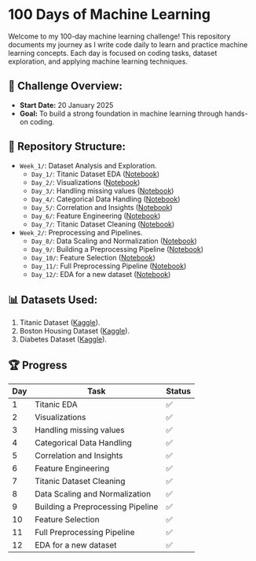 # 100 Days of Machine Learning

Welcome to my 100-day machine learning challenge! This repository documents my journey as I write code daily to learn and practice machine learning concepts. Each day is focused on coding tasks, dataset exploration, and applying machine learning techniques.

## 🌟 Challenge Overview:
- **Start Date:** 20 January 2025
- **Goal:** To build a strong foundation in machine learning through hands-on coding.

## 📂 Repository Structure:
- `Week_1/`: Dataset Analysis and Exploration.
  - `Day_1/`: Titanic Dataset EDA ([Notebook](1-Day/main.ipynb))
  - `Day_2/`: Visualizations ([Notebook](2-Day/main.ipynb))
  - `Day_3/`: Handling missing values ([Notebook](3-Day/main.ipynb))
  - `Day_4/`: Categorical Data Handling ([Notebook](4-Day/main.ipynb))
  - `Day_5/`: Correlation and Insights ([Notebook](5-Day/main.ipynb))
  - `Day_6/`: Feature Engineering ([Notebook](6-Day/main.ipynb))
  - `Day_7/`: Titanic Dataset Cleaning ([Notebook](7-Day/main.ipynb))
- `Week_2/`: Preprocessing and Pipelines.
  - `Day_8/`: Data Scaling and Normalization ([Notebook](8-Day/main.ipynb))
  - `Day_9/`: Building a Preprocessing Pipeline ([Notebook](9-Day/main.ipynb))
  - `Day_10/`: Feature Selection ([Notebook](:10-Day/main.ipynb))
  - `Day_11/`: Full Preprocessing Pipeline ([Notebook](:11-Day/main.ipynb))
  - `Day_12/`: EDA for a new dataset ([Notebook](:12-Day/main.ipynb))

## 📊 Datasets Used:
1. Titanic Dataset ([Kaggle](https://www.kaggle.com/c/titanic)).
2. Boston Housing Dataset ([Kaggle](https://www.kaggle.com/code/prasadperera/the-boston-housing-dataset)).
3. Diabetes Dataset ([Kaggle](https://www.kaggle.com/datasets/mathchi/diabetes-data-set)).

## 🏆 Progress
| Day | Task                              | Status |
|-----|-----------------------------------|--------|
| 1   | Titanic EDA                       |   ✅   |
| 2   | Visualizations                    |   ✅   |
| 3   | Handling missing values           |   ✅   |
| 4   | Categorical Data Handling         |   ✅   |
| 5   | Correlation and Insights          |   ✅   |
| 6   | Feature Engineering               |   ✅   |
| 7   | Titanic Dataset Cleaning          |   ✅   |
| 8   | Data Scaling and Normalization    |   ✅   |
| 9   | Building a Preprocessing Pipeline |   ✅   |
| 10  | Feature Selection                 |   ✅   |
| 11  | Full Preprocessing Pipeline       |   ✅   |
| 12  | EDA for a new dataset             |   ✅   |